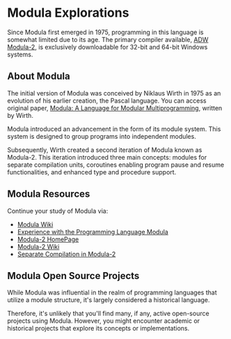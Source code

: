 # Modula Explorations

Since Modula first emerged in 1975, programming in this language is somewhat limited due to its age. The primary compiler available, [ADW Modula-2](https://www.modula2.org/adwm2/), is exclusively downloadable for 32-bit and 64-bit Windows systems.

## About Modula

The initial version of Modula was conceived by Niklaus Wirth in 1975 as an evolution of his earlier creation, the Pascal language. You can access original paper, [Modula: A Language for Modular Multiprogramming](https://www.research-collection.ethz.ch/handle/20.500.11850/68669), written by Wirth.

Modula introduced an advancement in the form of its module system. This system is designed to group programs into independent modules.

Subsequently, Wirth created a second iteration of Modula known as Modula-2. This iteration introduced three main concepts: modules for separate compilation units, coroutines enabling program pause and resume functionalities, and enhanced type and procedure support. 

## Modula Resources

Continue your study of Modula via:

- [Modula Wiki](https://en.wikipedia.org/wiki/Modula)
- [Experience with the Programming Language Modula](https://www.sciencedirect.com/science/article/pii/S147466701766988X?via%3Dihub)
- [Modula-2 HomePage](https://www.modula2.org/index.php)
- [Modula-2 Wiki](https://en.wikipedia.org/wiki/Modula-2)
- [Separate Compilation in Modula-2](https://www.astrobe.com/Modula2/ETH7286.pdf)

## Modula Open Source Projects

While Modula was influential in the realm of programming languages that utilize a module structure, it's largely considered a historical language. 

Therefore, it's unlikely that you'll find many, if any, active open-source projects using Modula. However, you might encounter academic or historical projects that explore its concepts or implementations.
